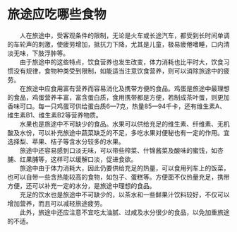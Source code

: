 # 旅途应吃哪些食物  

&emsp;&emsp;人在旅途中，受客观条件的限制，无论是火车或长途汽车，都受到长时间单调的车轮声的刺激，使疲劳增加，抵抗力下降，尤其是儿童，极易疲倦嗜睡，口内清淡无味，下肢浮肿等。  
&emsp;&emsp;由于旅途中的这些特点，饮食营养也发生改变，体力消耗也比平时大，饮食习惯没有规律，食物种类受到限制，如能适当注意饮食营养，则可以消除旅途中的疲劳。  
&emsp;&emsp;在旅途中应食用富有营养而容易消化及携带方便的食品。鸡蛋是旅途中最理想的食品，鸡蛋营养丰富，富含蛋白质，食用携带都是方便，若制成茶叶蛋，则更加香味可口。每一只鸡蛋可供给蛋白质6—7克，热量85—94千卡，还有维生素A、维生素B1、维生素B2等营养物质。  
&emsp;&emsp;水果也是旅途中不可缺少的食品。水果可以供给充足的维生素、纤维素、无机酸及水份，可以补充旅途中蔬菜缺乏的不足，多吃水果对便秘也有一定的作用。宜选择梨、苹果、桔子等含水分较多的水果。  
&emsp;&emsp;旅途中还容易感到口淡无味，可以带些榨菜、什锦酱菜及酸味的蜜饯，如杏脯、红果脯等，这样可以缓解口淡，促进食欲。  
&emsp;&emsp;旅途中由于体力消耗大，因此仍要供给充足的热量，可以食用列车上的饭菜，也可以自带一些含热能较高的食物，如包子、蛋糕等。方便面不仅热量充足，携带方便，还可以补充一定的水分，是旅途中理想的食品。  
&emsp;&emsp;充足的饮水也是旅途中不可缺少的，以茶水和一些鲜果汁饮料较好，不仅可以增加营养，而且可以减轻旅途疲劳。  
&emsp;&emsp;此外，旅途中还应注意不宜吃太油腻、过咸及水分很少的食品，以免加重旅途的不适。  
